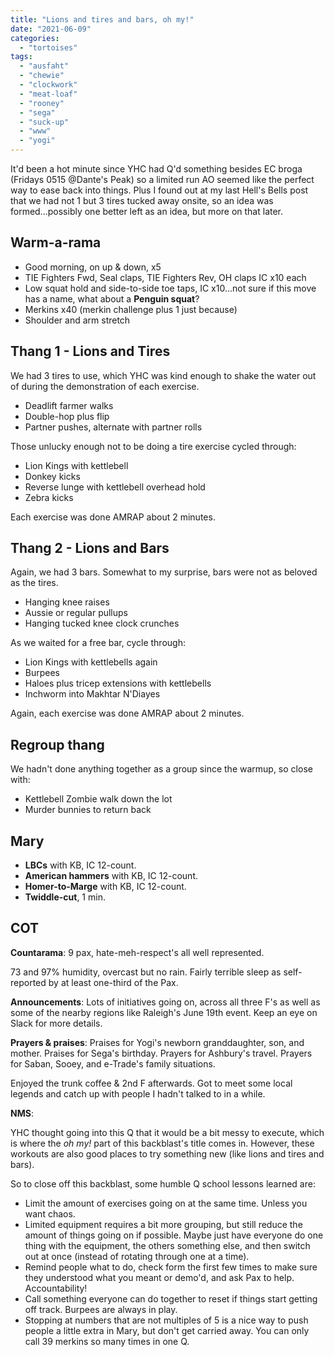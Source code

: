 ```yaml
---
title: "Lions and tires and bars, oh my!"
date: "2021-06-09"
categories: 
  - "tortoises"
tags: 
  - "ausfaht"
  - "chewie"
  - "clockwork"
  - "meat-loaf"
  - "rooney"
  - "sega"
  - "suck-up"
  - "www"
  - "yogi"
---
```


It'd been a hot minute since YHC had Q'd something besides EC broga (Fridays 0515 @Dante's Peak) so a limited run AO seemed like the perfect way to ease back into things. Plus I found out at my last Hell's Bells post that we had not 1 but 3 tires tucked away onsite, so an idea was formed...possibly one better left as an idea, but more on that later.

## Warm-a-rama

- Good morning, on up & down, x5
- TIE Fighters Fwd, Seal claps, TIE Fighters Rev, OH claps IC x10 each
- Low squat hold and side-to-side toe taps, IC x10...not sure if this move has a name, what about a **Penguin squat**?
- Merkins x40 (merkin challenge plus 1 just because)
- Shoulder and arm stretch

## Thang 1 - Lions and Tires

We had 3 tires to use, which YHC was kind enough to shake the water out of during the demonstration of each exercise.

- Deadlift farmer walks
- Double-hop plus flip
- Partner pushes, alternate with partner rolls

Those unlucky enough not to be doing a tire exercise cycled through:

- Lion Kings with kettlebell
- Donkey kicks
- Reverse lunge with kettlebell overhead hold
- Zebra kicks

Each exercise was done AMRAP about 2 minutes.

## Thang 2 - Lions and Bars

Again, we had 3 bars. Somewhat to my surprise, bars were not as beloved as the tires.

- Hanging knee raises
- Aussie or regular pullups
- Hanging tucked knee clock crunches

As we waited for a free bar, cycle through:

- Lion Kings with kettlebells again
- Burpees
- Haloes plus tricep extensions with kettlebells
- Inchworm into Makhtar N'Diayes

Again, each exercise was done AMRAP about 2 minutes.

## Regroup thang

We hadn't done anything together as a group since the warmup, so close with:

- Kettlebell Zombie walk down the lot
- Murder bunnies to return back

## Mary

- **LBCs** with KB, IC 12-count.
- **American hammers** with KB, IC 12-count.
- **Homer-to-Marge** with KB, IC 12-count.
- **Twiddle-cut**, 1 min.

## COT

**Countarama**: 9 pax, hate-meh-respect's all well represented.

73 and 97% humidity, overcast but no rain. Fairly terrible sleep as self-reported by at least one-third of the Pax.

**Announcements**: Lots of initiatives going on, across all three F's as well as some of the nearby regions like Raleigh's June 19th event. Keep an eye on Slack for more details.

**Prayers & praises**: Praises for Yogi's newborn granddaughter, son, and mother. Praises for Sega's birthday. Prayers for Ashbury's travel. Prayers for Saban, Sooey, and e-Trade's family situations.

Enjoyed the trunk coffee & 2nd F afterwards. Got to meet some local legends and catch up with people I hadn't talked to in a while.

**NMS**:

YHC thought going into this Q that it would be a bit messy to execute, which is where the _oh my!_ part of this backblast's title comes in. However, these workouts are also good places to try something new (like lions and tires and bars).

So to close off this backblast, some humble Q school lessons learned are:

- Limit the amount of exercises going on at the same time. Unless you want chaos.
- Limited equipment requires a bit more grouping, but still reduce the amount of things going on if possible. Maybe just have everyone do one thing with the equipment, the others something else, and then switch out at once (instead of rotating through one at a time).
- Remind people what to do, check form the first few times to make sure they understood what you meant or demo'd, and ask Pax to help. Accountability!
- Call something everyone can do together to reset if things start getting off track. Burpees are always in play.
- Stopping at numbers that are not multiples of 5 is a nice way to push people a little extra in Mary, but don't get carried away. You can only call 39 merkins so many times in one Q.
